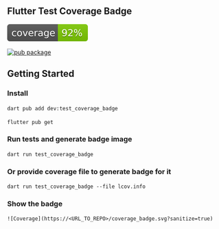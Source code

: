 ## Flutter Test Coverage Badge

![Coverage](https://raw.githubusercontent.com/MohiuddinM/test_coverage_badge/master/coverage_badge.svg?sanitize=true)

[![pub package](https://img.shields.io/badge/pub-0.3.1-blueviolet.svg)](https://pub.dev/packages/test_coverage_badge)

## Getting Started

### Install
```
dart pub add dev:test_coverage_badge 

flutter pub get
```


### Run tests and generate badge image

```
dart run test_coverage_badge
```

### Or provide coverage file to generate badge for it
```
dart run test_coverage_badge --file lcov.info
```
### Show the badge

```
![Coverage](https://<URL_TO_REPO>/coverage_badge.svg?sanitize=true)
```



